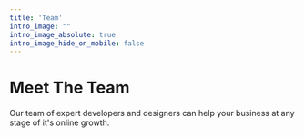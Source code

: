 ```yaml
---
title: 'Team'
intro_image: ""
intro_image_absolute: true
intro_image_hide_on_mobile: false
---
```


# Meet The Team

Our team of expert developers and designers can help your business at any stage of it's online growth.

